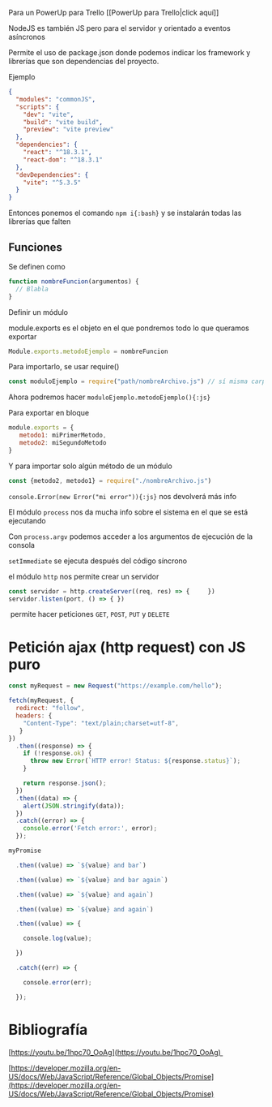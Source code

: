 Para un PowerUp para Trello [[PowerUp para Trello|click aquí]]

NodeJS es también JS pero para el servidor y orientado a eventos asíncronos

Permite el uso de package.json donde podemos indicar los framework y librerías que son dependencias del proyecto.

Ejemplo

```json
{
  "modules": "commonJS",
  "scripts": {
    "dev": "vite",
    "build": "vite build",
    "preview": "vite preview"
  },
  "dependencies": {
    "react": "^18.3.1",
    "react-dom": "^18.3.1"
  },
  "devDependencies": {
    "vite": "^5.3.5"
  }
}
```

Entonces ponemos el comando `npm i{:bash}` y se instalarán todas las librerías que falten
## Funciones

Se definen como

```js
function nombreFuncion(argumentos) {
  // Blabla
}
```

Definir un módulo

module.exports es el objeto en el que pondremos todo lo que queramos exportar

```js
Module.exports.metodoEjemplo = nombreFuncion
```

Para importarlo, se usar require()

```js
const moduloEjemplo = require("path/nombreArchivo.js") // sí misma carpeta path = "./"
```

Ahora podremos hacer `moduloEjemplo.metodoEjemplo(){:js}`

Para exportar en bloque

```js
module.exports = {
   metodo1: miPrimerMetodo,
   metodo2: miSegundoMetodo
}
```

Y para importar solo algún método de un módulo

```js
const {metodo2, metodo1} = require("./nombreArchivo.js")
```

`console.Error(new Error("mi error")){:js}` nos devolverá más info

El módulo `process` nos da mucha info sobre el sistema en el que se está ejecutando 

Con `process.argv` podemos acceder a los argumentos de ejecución de la consola

`setImmediate` se ejecuta después del código síncrono

el módulo `http` nos permite crear un servidor

```js
const servidor = http.createServer((req, res) => {     })
servidor.listen(port, () => { })
```

 permite hacer peticiones `GET`, `POST`, `PUT` y `DELETE`

# Petición ajax (http request) con JS puro

```js
const myRequest = new Request("https://example.com/hello");

fetch(myRequest, {
  redirect: "follow",
  headers: {
    "Content-Type": "text/plain;charset=utf-8",
   }
})
  .then((response) => {
    if (!response.ok) {
      throw new Error(`HTTP error! Status: ${response.status}`);
    }

    return response.json();
  })
  .then((data) => {
    alert(JSON.stringify(data));
  })
  .catch((error) => {
    console.error('Fetch error:', error);
  });
```

```js
myPromise

  .then((value) => `${value} and bar`)

  .then((value) => `${value} and bar again`)

  .then((value) => `${value} and again`)

  .then((value) => `${value} and again`)

  .then((value) => {

    console.log(value);

  })

  .catch((err) => {

    console.error(err);

  });
```

# Bibliografía

[https://youtu.be/1hpc70_OoAg](https://youtu.be/1hpc70_OoAg) 

[https://developer.mozilla.org/en-US/docs/Web/JavaScript/Reference/Global_Objects/Promise](https://developer.mozilla.org/en-US/docs/Web/JavaScript/Reference/Global_Objects/Promise)